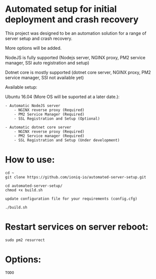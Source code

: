 # Automated setup for initial deployment and crash recovery

This project was designed to be an automation solution for a range of server setup and crash recovery.

More options will be added. 

NodeJS is fully supported (Nodejs server, NGINX proxy, PM2 service manager, SSl auto registration and setup)

Dotnet core is mostly supported (dotnet core server, NGINX proxy, PM2 service manager, SSl not available yet)

Available setup:

Ubuntu 16.04 (More OS will be suported at a later date.):

    - Automatic NodeJS server
        - NGINX reverse proxy (Required)
        - PM2 Service Manager (Required)
        - SSL Registration and Setup (Optional)

    - Automatic dotnet core server
        - NGINX reverse proxy (Required)
        - PM2 Service manager (Required)
        - SSL Registration and Setup (Under development)
        
# How to use:

    cd ~
    git clone https://github.com/ioniq-io/automated-server-setup.git
    
    cd automated-server-setup/
    chmod +x build.sh
    
    update configuration file for your requirements (config.cfg)
    
    ./build.sh

# Restart services on server reboot:

    sudo pm2 resurrect

# Options:

    TODO
